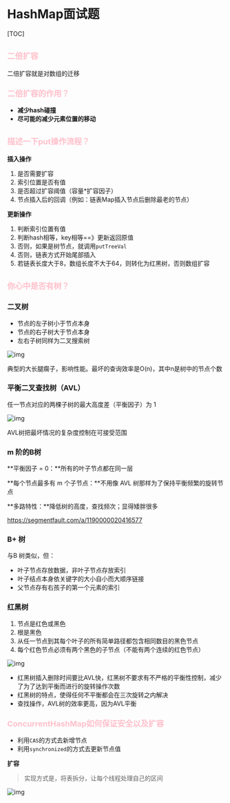 # HashMap面试题

[TOC]

## **<font size = '4' color = 'pink'>二倍扩容</font>**

二倍扩容就是对数组的迁移

### **<font size = '4' color = 'pink'>二倍扩容的作用？</font>**

- **减少hash碰撞**
- **尽可能的减少元素位置的移动**

## **<font size = '4' color = 'pink'>描述一下put操作流程？</font>**

**插入操作**

1. 是否需要扩容
2. 索引位置是否有值
3. 是否超过扩容阈值（容量*扩容因子）
4. 节点插入后的回调（例如：链表Map插入节点后删除最老的节点）

**更新操作**

1. 判断索引位置有值
2. 判断hash相等，key相等==》更新返回原值
3. 否则，如果是树节点，就调用`putTreeVal`
4. 否则，链表方式开始尾部插入
5. 若链表长度大于8，数组长度不大于64，则转化为红黑树，否则数组扩容

## **<font size = '4' color = 'pink'>你心中是否有树？</font>**

### 二叉树

- 节点的左子树小于节点本身
- 节点的右子树大于节点本身
- 左右子树同样为二叉搜索树

![img](https://tva1.sinaimg.cn/large/e6c9d24ely1h4vnqu88vrj205e07l74a.jpg)

典型的大长腿瘸子，影响性能。最坏的查询效率是O(n)，其中n是树中的节点个数

### 平衡二叉查找树（AVL）

任一节点对应的两棵子树的最大高度差（平衡因子）为 1

![img](https://tva1.sinaimg.cn/large/e6c9d24ely1h4vo5l2rufj20lr07tmxz.jpg)

AVL树把最坏情况的复杂度控制在可接受范围

### m 阶的B树

**平衡因子 = 0：**所有的叶子节点都在同一层

**每个节点最多有 m 个子节点：**不用像 AVL 树那样为了保持平衡频繁的旋转节点

**多路特性：**降低树的高度，查找频次；显得矮胖很多

https://segmentfault.com/a/1190000020416577

### B+ 树

与B 树类似，但：

- 叶子节点存放数据，非叶子节点存放索引
- 叶子结点本身依关键字的大小自小而大顺序链接
- 父节点存有右孩子的第一个元素的索引

### 红黑树

1. 节点是红色或黑色
2. 根是黑色
3. 从任一节点到其每个叶子的所有简单路径都包含相同数目的黑色节点
4. 每个红色节点必须有两个黑色的子节点（不能有两个连续的红色节点）

![img](https://tva1.sinaimg.cn/large/e6c9d24ely1h4vp3ihfd1j20d8086aal.jpg)

- 红黑树插入删除时间要比AVL快，红黑树不要求有不严格的平衡性控制，减少了为了达到平衡而进行的旋转操作次数
- 红黑树的特点，使得任何不平衡都会在三次旋转之内解决
- 查找操作，AVL树的效率更高，因为AVL平衡

### **<font size = '4' color = 'pink'>ConcurrentHashMap如何保证安全以及扩容</font>**

- 利用`CAS`的方式去新增节点
- 利用`synchronized`的方式去更新节点值

**扩容**

> 实现方式是，将表拆分，让每个线程处理自己的区间



![img](https://tva1.sinaimg.cn/large/e6c9d24ely1h4vtkigd5ej213s0c2ab6.jpg)

